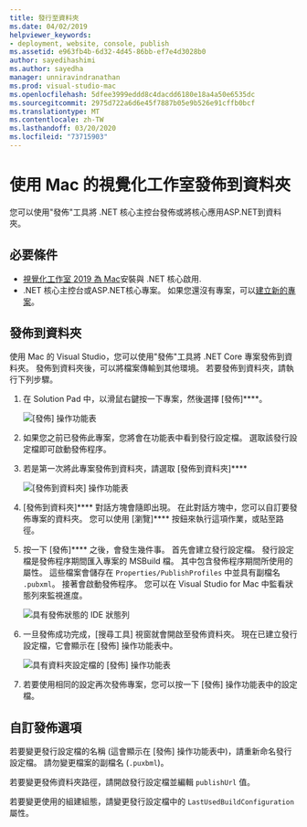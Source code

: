 ```yaml
---
title: 發行至資料夾
ms.date: 04/02/2019
helpviewer_keywords:
- deployment, website, console, publish
ms.assetid: e963fb4b-6d32-4d45-86bb-ef7e4d3028b0
author: sayedihashimi
ms.author: sayedha
manager: unniravindranathan
ms.prod: visual-studio-mac
ms.openlocfilehash: 5dfee3999eddd8c4dacdd6180e18a4a50e6535dc
ms.sourcegitcommit: 2975d722a6d6e45f7887b05e9b526e91cffb0bcf
ms.translationtype: MT
ms.contentlocale: zh-TW
ms.lasthandoff: 03/20/2020
ms.locfileid: "73715903"
---
```

# <a name="publish-to-a-folder-using-visual-studio-for-mac"></a>使用 Mac 的視覺化工作室發佈到資料夾

您可以使用"發佈"工具將 .NET 核心主控台發佈或將核心應用ASP.NET到資料夾。

## <a name="prerequisites"></a>必要條件

- [視覺化工作室 2019 為 Mac](https://visualstudio.microsoft.com/downloads/?utm_medium=microsoft&utm_source=docs.microsoft.com&utm_campaign=inline+link&utm_content=download+vs4mac2019)安裝與 .NET 核心啟用.
- .NET 核心主控台或ASP.NET核心專案。 如果您還沒有專案，可以[建立新的專案](/visualstudio/mac/create-new-projects?view=vsmac-2019)。

## <a name="publish-to-folder"></a>發佈到資料夾

使用 Mac 的 Visual Studio，您可以使用"發佈"工具將 .NET Core 專案發佈到資料夾。 發佈到資料夾後，可以將檔案傳輸到其他環境。 若要發佈到資料夾，請執行下列步驟。

 1. 在 Solution Pad 中，以滑鼠右鍵按一下專案，然後選擇 [發佈]****。

    ![[發佈] 操作功能表](media/publish-context-menu.png)

 2. 如果您之前已發佈此專案，您將會在功能表中看到發行設定檔。 選取該發行設定檔即可啟動發佈程序。

 3. 若是第一次將此專案發佈到資料夾，請選取 [發佈到資料夾]****

    ![[發佈到資料夾] 操作功能表](media/publish-to-folder-context-menu.png)

 4. [發佈到資料夾]**** 對話方塊會隨即出現。 在此對話方塊中，您可以自訂要發佈專案的資料夾。 您可以使用 [瀏覽]**** 按鈕來執行這項作業，或貼至路徑。

 5. 按一下 [發佈]**** 之後，會發生幾件事。 首先會建立發行設定檔。 發行設定檔是發佈程序期間匯入專案的 MSBuild 檔。 其中包含發佈程序期間所使用的屬性。 這些檔案會儲存在 `Properties/PublishProfiles` 中並具有副檔名 `.pubxml`。 接著會啟動發佈程序。 您可以在 Visual Studio for Mac 中監看狀態列來監視進度。

    ![具有發佈狀態的 IDE 狀態列](media/publish-to-folder-status-bar.png)

 6. 一旦發佈成功完成，[搜尋工具] 視窗就會開啟至發佈資料夾。 現在已建立發行設定檔，它會顯示在 [發佈] 操作功能表中。

    ![具有資料夾設定檔的 [發佈] 操作功能表](media/publish-context-menu-with-folder-profile.png)

 7. 若要使用相同的設定再次發佈專案，您可以按一下 [發佈] 操作功能表中的設定檔。

## <a name="customize-publish-options"></a>自訂發佈選項

若要變更發行設定檔的名稱 (這會顯示在 [發佈] 操作功能表中)，請重新命名發行設定檔。 請勿變更檔案的副檔名 (`.puxbml`)。

若要變更發佈資料夾路徑，請開啟發行設定檔並編輯 `publishUrl` 值。

若要變更使用的組建組態，請變更發行設定檔中的 `LastUsedBuildConfiguration` 屬性。
